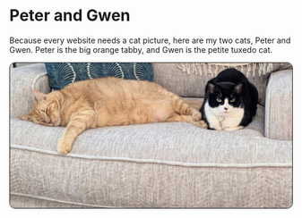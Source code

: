 # Peter and Gwen

Because every website needs a cat picture, here are my two cats, Peter and Gwen. Peter is the big orange tabby, and Gwen is the petite tuxedo cat.

<picture>
  <source media="(prefers-color-scheme: dark)" src="photos/peter-gwen.jpg" alt="Peter and Gwen, our two cats, snuggled up on a cozy lounge chair" title="Peter and Gwen, our two cats, snuggled up on a cozy lounge chair" border="1" style="border-radius: 10px; max-width: 100%; height: auto;">
  <img src="photos/peter-gwen.jpg" alt="Peter and Gwen, our two cats, snuggled up on a cozy lounge chair" title="Peter and Gwen, our two cats, snuggled up on a cozy lounge chair" border="1" style="border-radius: 10px; max-width: 100%; height: auto;">
</picture>